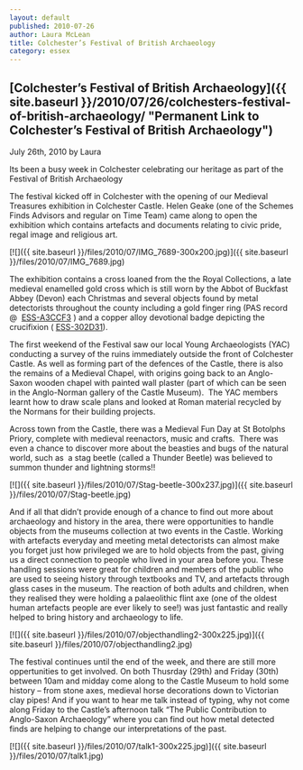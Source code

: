 ```yaml
---
layout: default
published: 2010-07-26
author: Laura McLean
title: Colchester’s Festival of British Archaeology
category: essex
---
```


[Colchester’s Festival of British Archaeology]({{ site.baseurl }}/2010/07/26/colchesters-festival-of-british-archaeology/ "Permanent Link to Colchester’s Festival of British Archaeology")
--------------------------------------------------------------------------------------------------------------------------------------------------------------------------------------------------------

July 26th, 2010 by Laura

Its been a busy week in Colchester celebrating our heritage as part of the Festival of British Archaeology

The festival kicked off in Colchester with the opening of our Medieval Treasures exhibition in Colchester Castle. Helen Geake (one of the Schemes Finds Advisors and regular on Time Team) came along to open the exhibition which contains artefacts and documents relating to civic pride, regal image and religious art.

[![]({{ site.baseurl }}/files/2010/07/IMG_7689-300x200.jpg)]({{ site.baseurl }}/files/2010/07/IMG_7689.jpg)

The exhibition contains a cross loaned from the the Royal Collections, a late medieval enamelled gold cross which is still worn by the Abbot of Buckfast Abbey (Devon) each Christmas and several objects found by metal detectorists throughout the county including a gold finger ring (PAS record @  [ESS-A3CCF3](http://www.finds.org.uk/database/artefacts/record/id/214680) ) and a copper alloy devotional badge depicting the crucifixion ( [ESS-302D31](http://www.finds.org.uk/database/artefacts/record/id/188842)).

The first weekend of the Festival saw our local Young Archaeologists (YAC) conducting a survey of the ruins immediately outside the front of Colchester Castle. As well as forming part of the defences of the Castle, there is also the remains of a Medieval Chapel, with origins going back to an Anglo-Saxon wooden chapel with painted wall plaster (part of which can be seen in the Anglo-Norman gallery of the Castle Museum).  The YAC members learnt how to draw scale plans and looked at Roman material recycled by the Normans for their building projects.

Across town from the Castle, there was a Medieval Fun Day at St Botolphs Priory, complete with medieval reenactors, music and crafts.  There was even a chance to discover more about the beasties and bugs of the natural world, such as  a stag beetle (called a Thunder Beetle) was believed to summon thunder and lightning storms!!

[![]({{ site.baseurl }}/files/2010/07/Stag-beetle-300x237.jpg)]({{ site.baseurl }}/files/2010/07/Stag-beetle.jpg)

And if all that didn’t provide enough of a chance to find out more about archaeology and history in the area, there were opportunities to handle objects from the museums collection at two events in the Castle. Working with artefacts everyday and meeting metal detectorists can almost make you forget just how privileged we are to hold objects from the past, giving us a direct connection to people who lived in your area before you. These handling sessions were great for children and members of the public who are used to seeing history through textbooks and TV, and artefacts through glass cases in the museum. The reaction of both adults and children, when they realised they were holding a palaeolithic flint axe (one of the oldest human artefacts people are ever likely to see!) was just fantastic and really helped to bring history and archaeology to life.

[![]({{ site.baseurl }}/files/2010/07/objecthandling2-300x225.jpg)]({{ site.baseurl }}/files/2010/07/objecthandling2.jpg)

The festival continues until the end of the week, and there are still more oppertunities to get involved. On both Thusrday (29th) and Friday (30th) between 10am and midday come along to the Castle Museum to hold some history – from stone axes, medieval horse decorations down to Victorian clay pipes! And if you want to hear me talk instead of typing, why not come along Friday to the Castle’s afternoon talk “The Public Contribution to Anglo-Saxon Archaeology” where you can find out how metal detected finds are helping to change our interpretations of the past.

[![]({{ site.baseurl }}/files/2010/07/talk1-300x225.jpg)]({{ site.baseurl }}/files/2010/07/talk1.jpg)
